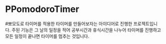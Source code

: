 # PPomodoroTimer

#뽀모도로 타이머를 적용한 타이머를 만들어보자는 아이디어로 진행한 프로젝트입니다.
주된 기능은 그 날의 일정을 적어 공부시간과 휴식시간을 나누어 타이머를 진행하고 모든 일정이 끝나면 타이머를 멈추는 것입니다.

